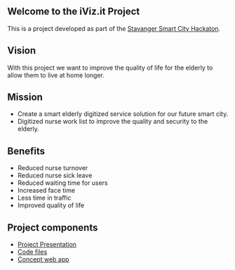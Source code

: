## Welcome to the iViz.it Project

This is a project developed as part of the [Stavanger Smart City Hackaton](https://www.facebook.com/events/1933145800341371/).

## Vision 
With this project we want to improve the quality of life for the elderly to allow them to live at home longer.

## Mission
*	Create a smart elderly digitized service solution for our future smart city. 
*	Digitized nurse work list to improve the quality and security to the elderly.

## Benefits
*	Reduced nurse turnover
* Reduced nurse sick leave
* Reduced waiting time for users
* Increased face time
* Less time in traffic
* Improved quality of life

## Project components
* [Project Presentation](http://prezi.com/-kzv8sz7zlwi/?utm_campaign=share&utm_medium=copy)
* [Code files](https://github.com/helgejo/iVizit)
* [Concept web app](https://pr.to/URWLBZ/)

